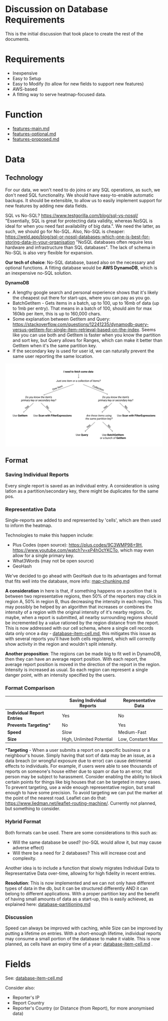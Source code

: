 # Discussion on Database Requirements

This is the initial discussion that took place to create the rest of the documents.

# Requirements

- Inexpensive
- Easy to Setup
- Easy to Modify (to allow for new fields to support new features)
- AWS-based
- A fitting way to serve heatmap-focused data.

# Function

-  [features-main.md](features-main.md) 
-  [features-optional.md](features-optional.md) 
-  [features-proposed.md](features-proposed.md) 

# Data

## Technology

For our data, we won't need to do joins or any SQL operations, as such, we don't need SQL functionality. We should have easy-to-enable automatic backups. It should be extensible, to allow us to easily implement support for new features by adding new data fields.

SQL vs No-SQL? https://www.testgorilla.com/blog/sql-vs-nosql/ "Essentially, SQL is great for protecting data validity, whereas NoSQL is ideal for when you need fast availability of big data.". We need the latter, as such, we should go for No-SQL. Also, No-SQL is cheaper: https://weld.app/blog/sql-or-nosql-databases-which-one-is-best-for-storing-data-in-your-organisation "NoSQL databases often require less hardware and infrastructure than SQL databases". The lack of schema in No-SQL is also very flexible for expansion.

**Our tech of choice**: No-SQL database, based also on the necessary and optional functions. A fitting database would be **AWS DynamoDB**, which is an inexpensive no-SQL solution.

**DynamoDB**

- A lengthy google search and personal experience shows that it's likely the cheapest out there for start-ups, where you can pay as you go.
- BatchGetItem - Gets items in a batch, up to 100, up to 16mb of data (up to 1mb per entry). That means in a batch of 100, should aim for max 160kb per item, this is up to 160,000 chars.
- Some explanation between GetItem and Query: https://stackoverflow.com/questions/12241235/dynamodb-query-versus-getitem-for-single-item-retrieval-based-on-the-index. Seems like you can use both and GetItem is faster when you know the partition and sort key, but Query allows for Ranges, which can make it better than GetItem when it's the same partition key.
- If the secondary key is used for user id, we can naturally prevent the same user reporting the same location.

![dynamodb-operations-help](./img/dynamodb-operations-help.png)

## Format

### Saving Individual Reports

Every single report is saved as an individual entry. A consideration is using latlon as a partition/secondary key, there might be duplicates for the same pos.

### Representative Data

Single-reports are added to and represented by 'cells', which are then used to inform the heatmap.

Technologies to make this happen include:

- Plus Codes (open source): https://plus.codes/9C3WMP98+9H, https://www.youtube.com/watch?v=xP4hOcYKCTo, which may even allow for a single primary key.
- What3Words (may not be open source)
- GeoHash

We've decided to go ahead with GeoHash due to its advantages and format that fits well into the database, more info: [map-chunking.md](map-chunking.md)

**A consideration** in here is that, if something happens on a position that is between two representative regions, then 50% of the reporters may click in region A, 50% in region B, thus decreasing the intensity in each region. This may possibly be helped by an algorithm that increases or combines the intensity of a region with the original intensity of it's nearby regions. Or, maybe, when a report is submitted, all nearby surrounding regions should be incremented by a value rationed by the region distance from the report. This is now addressed with our cell schema, where a single cell records data only once a day - [database-item-cell.md](database-item-cell.md), this mitigates this issue as with several reports you'll have both cells registered, which will correctly show activity in the region and wouldn't split intensity.

**Another proposition**: The regions can be made big to fit well in DynamoDB, then they can have an average report position. With each report, the average report position is moved in the direction of the report in the region. Intensity is increased as usual. So each region can represent a single danger point, with an intensity specified by the users.

### Format Comparison

|                               | Saving Individual Reports | Representative Data |
| ----------------------------- | ------------------------- | ------------------- |
| **Individual Report Entries** | Yes                       | No                  |
| **Prevents Targeting***       | No                        | Yes                 |
| **Speed**                     | Slow                      | Medium-Fast         |
| **Size**                      | High, Unlimited Potential | Low, Constant Max   |

***Targeting** - When a user submits a report on a specific business or a neighbour's house. Simply having that sort of data may be an issue, as a data breach (or wrongful exposure due to error) can cause detrimental effects to individuals. For example, if users were able to see thousands of reports on someone's house either due to spam or due to an error, that person may be subject to harassment. Consider enabling the ability to block certain points for things like big houses that can be targeted in many cases. To prevent targeting, use a wide enough representative region, but small enough to have some precision. To avoid targeting we can put the marker at the point of the nearest road. Leaflet can do that: https://www.liedman.net/leaflet-routing-machine/. Currently not planned, but something to consider.

### Hybrid Format

Both formats can be used. There are some considerations to this such as:

- Will the same database be used? (no-SQL would allow it, but may cause adverse effect)
- Will there be a need for 2 databases? This will increase cost and complexity.

Another idea is to include a function that slowly migrates Individual Data to Representative Data over-time, allowing for high fidelity in recent entries.

**Resolution**: This is now implemented and we can not only have different types of data in the db, but it can be structured differently AND it can belong to different applications. With a proper partition key and the benefit of having small amounts of data as a start-up, this is easily achieved, as explained here: [database-partitioning.md](database-partitioning.md) 

### Discussion

Speed can always be improved with caching, while Size can be improved by putting a lifetime on entries. With a short-enough lifetime, individual reports may consume a small portion of the database to make it viable. This is now planned, as cells have an expiry time of a year: [database-item-cell.md](database-item-cell.md) .

# Fields

See: [database-item-cell.md](database-item-cell.md) 

Consider also:

- Reporter's IP
- Report Country
- Reporter's Country (or Distance (from Report), for more anonymised data)

